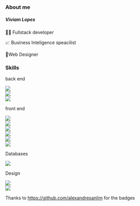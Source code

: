 <h3>About me</h3>

<h5>Viviam Lopes</h5>

<p>👩‍💻 Fullstack developer</p>
<p>📈 Business Inteligence speacilist</p>
<p>📐Web Designer </p>

<h3>Skills</h3>
<p>back end</p> 
<img src="https://img.shields.io/badge/PHP-777BB4?style=for-the-badge&logo=php&logoColor=white"/><br>
<img src="https://img.shields.io/badge/Laravel-FF2D20?style=for-the-badge&logo=laravel&logoColor=white"/><br>
<img src="https://img.shields.io/badge/Python-FFD43B?style=for-the-badge&logo=python&logoColor=darkgreen"/><br>

<p>front end</p> 
<img src="https://img.shields.io/badge/React-20232A?style=for-the-badge&logo=react&logoColor=61DAFB"/><br>
<img src="https://img.shields.io/badge/next.js-000000?style=for-the-badge&logo=nextdotjs&logoColor=white"/><br>
<img src="https://img.shields.io/badge/JavaScript-323330?style=for-the-badge&logo=javascript&logoColor=F7DF1E"/><br>
<img src="https://img.shields.io/badge/jQuery-0769AD?style=for-the-badge&logo=jquery&logoColor=white"/><br>
<img src="https://img.shields.io/badge/HTML5-E34F26?style=for-the-badge&logo=html5&logoColor=white"/><br>
<img src="https://img.shields.io/badge/CSS3-1572B6?style=for-the-badge&logo=css3&logoColor=white"/><br>

<p>Databases</p> 
<img src="https://img.shields.io/badge/MySQL-005C84?style=for-the-badge&logo=mysql&logoColor=white"/><br>

<p>Design</p> 
<img src="https://img.shields.io/badge/Adobe-Photoshop-31A8FF?style=for-the-badge&logo=Adobe-Photoshop&labelColor=0a446b&logoWidth=15"/><br>
<img src="https://img.shields.io/badge/Adobe%20XD-470137?style=for-the-badge&logo=Adobe%20XD&logoColor=#FF61F6"/><br>

<span>Thanks to https://github.com/alexandresanlim for the badges</span>